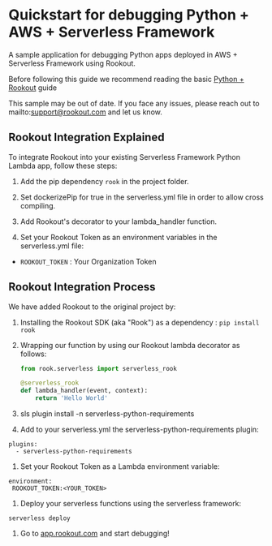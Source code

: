 # Quickstart for debugging Python + AWS + Serverless Framework

A sample application for debugging Python apps deployed in AWS + Serverless Framework using Rookout.

Before following this guide we recommend reading the basic [Python + Rookout] guide

This sample may be out of date. If you face any issues, please reach out to mailto:support@rookout.com and let us know.

## Rookout Integration Explained

To integrate Rookout into your existing Serverless Framework Python Lambda app, follow these steps:

1. Add the pip dependency `rook` in the project folder.

1. Set dockerizePip for true in the serverless.yml file in order to allow cross compiling.

1. Add Rookout's decorator to your lambda_handler function.

1. Set your Rookout Token as an environment variables in the serverless.yml file:

- `ROOKOUT_TOKEN` : Your Organization Token

## Rookout Integration Process

We have added Rookout to the original project by:
1. Installing the Rookout SDK (aka "Rook") as a dependency : `pip install rook` 

1. Wrapping our function by using our Rookout lambda decorator as follows:
    ```python
    from rook.serverless import serverless_rook

    @serverless_rook
    def lambda_handler(event, context):
        return 'Hello World'
    ```

1. sls plugin install -n serverless-python-requirements

1. Add to your serverless.yml the serverless-python-requirements plugin:

```
plugins:
  - serverless-python-requirements
```

1. Set your Rookout Token as a Lambda environment variable:

```
environment:
 ROOKOUT_TOKEN:<YOUR_TOKEN>
```

1. Deploy your serverless functions using the serverless framework:

```
serverless deploy 
```

1. Go to [app.rookout.com](https://app.rookout.com) and start debugging!

[Python + Rookout]: https://docs.rookout.com/docs/rooks-setup.html


